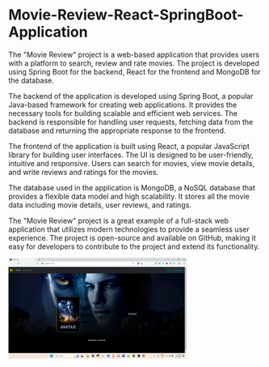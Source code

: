 # Movie-Review-React-SpringBoot-Application
The "Movie Review" project is a web-based application that provides users with a platform to search, review and rate movies. The project is developed using Spring Boot for the backend, React for the frontend and MongoDB for the database.

The backend of the application is developed using Spring Boot, a popular Java-based framework for creating web applications. It provides the necessary tools for building scalable and efficient web services. The backend is responsible for handling user requests, fetching data from the database and returning the appropriate response to the frontend.

The frontend of the application is built using React, a popular JavaScript library for building user interfaces. The UI is designed to be user-friendly, intuitive and responsive. Users can search for movies, view movie details, and write reviews and ratings for the movies.

The database used in the application is MongoDB, a NoSQL database that provides a flexible data model and high scalability. It stores all the movie data including movie details, user reviews, and ratings.

The "Movie Review" project is a great example of a full-stack web application that utilizes modern technologies to provide a seamless user experience. The project is open-source and available on GitHub, making it easy for developers to contribute to the project and extend its functionality.

<img width="353" alt="5" src="https://github.com/samarthj5696/Movie-Review-React-SpringBoot-Application/blob/main/1.png">
